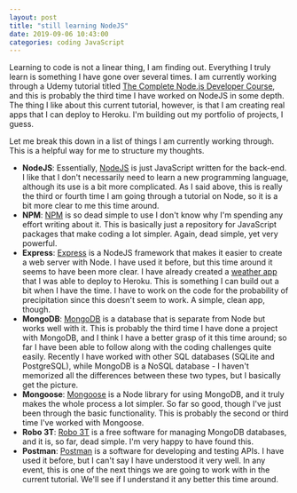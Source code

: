 ```yaml
---
layout: post
title: "still learning NodeJS"
date: 2019-09-06 10:43:00
categories: coding JavaScript
---
```

Learning to code is not a linear thing, I am finding out. Everything I truly learn is something I have gone over several times. I am currently working through a Udemy tutorial titled [The Complete Node.js Developer Course](https://www.udemy.com/the-complete-nodejs-developer-course-2/), and this is probably the third time I have worked on NodeJS in some depth. The thing I like about this current tutorial, however, is that I am creating real apps that I can deploy to Heroku. I'm building out my portfolio of projects, I guess.

Let me break this down in a list of things I am currently working through. This is a helpful way for me to structure my thoughts.

* **NodeJS**: Essentially, [NodeJS](https://nodejs.org/en/) is just JavaScript written for the back-end. I like that I don't necessarily need to learn a new programming language, although its use is a bit more complicated. As I said above, this is really the third or fourth time I am going through a tutorial on Node, so it is a bit more clear to me this time around.
* **NPM**: [NPM](https://www.npmjs.com/) is so dead simple to use I don't know why I'm spending any effort writing about it. This is basically just a repository for JavaScript packages that make coding a lot simpler. Again, dead simple, yet very powerful.
* **Express**: [Express](http://expressjs.com/) is a NodeJS framework that makes it easier to create a web server with Node. I have used it before, but this time around it seems to have been more clear. I have already created a [weather app](https://carroll-node-weather-app.herokuapp.com/) that I was able to deploy to Heroku. This is something I can build out a bit when I have the time. I have to work on the code for the probability of precipitation since this doesn't seem to work. A simple, clean app, though.
* **MongoDB**: [MongoDB](https://www.mongodb.com/) is a database that is separate from Node but works well with it. This is probably the third time I have done a project with MongoDB, and I think I have a better grasp of it this time around; so far I have been able to follow along with the coding challenges quite easily. Recently I have worked with other SQL databases (SQLite and PostgreSQL), while MongoDB is a NoSQL database - I haven't memorized all the differences between these two types, but I basically get the picture.
* **Mongoose**: [Mongoose](https://mongoosejs.com/) is a Node library for using MongoDB, and it truly makes the whole process a lot simpler. So far so good, though I've just been through the basic functionality. This is probably the second or third time I've worked with Mongoose.
* **Robo 3T**: [Robo 3T](https://robomongo.org/) is a free software for managing MongoDB databases, and it is, so far, dead simple. I'm very happy to have found this.
* **Postman**: [Postman](https://www.getpostman.com/) is a software for developing and testing APIs. I have used it before, but I can't say I have understood it very well. In any event, this is one of the next things we are going to work with in the current tutorial. We'll see if I understand it any better this time around.
